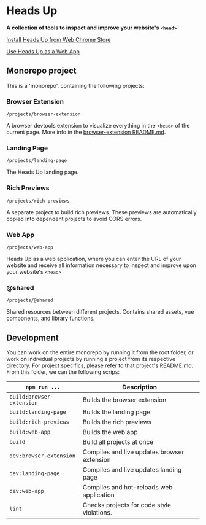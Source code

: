 # Heads Up

**A collection of tools to inspect and improve your website's `<head>`**

[Install Heads Up from Web Chrome Store](https://chrome.google.com/webstore/detail/heads-up/ajjdmakdoicbgmgoacfmlplnefljpcke)

[Use Heads Up as a Web App](https://heads-up-web-app.netlify.app/)

## Monorepo project
This is a 'monorepo', containing the following projects:

### Browser Extension
`/projects/browser-extension`


A browser devtools extension to visualize everything in the `<head>` of the current page.
More info in the [browser-extension README.md](./projects/browser-extension).

### Landing Page
`/projects/landing-page`


The Heads Up landing page.

### Rich Previews
`/projects/rich-previews`


A separate project to build rich previews. These previews are automatically copied into dependent projects to avoid CORS errors.

### Web App
`/projects/web-app`


Heads Up as a web application, where you can enter the URL of your website and receive all information necessary to inspect and improve upon your website's `<head>`

### @shared
`/projects/@shared`


Shared resources between different projects. Contains shared assets, vue components, and library functions.

## Development
You can work on the entire monorepo by running it from the root folder, or work on individual projects by running a project from its respective directory.
For project specifics, please refer to that project's README.md.
From this folder, we can the following scrips:

`npm run ...` | Description
---|---
`build:browser-extension` | Builds the browser extension
`build:landing-page` | Builds the landing page
`build:rich-previews` | Builds the rich previews
`build:web-app` | Builds the web app
`build` | Build all projects at once
`dev:browser-extension` | Compiles and live updates browser extension
`dev:landing-page` | Compiles and live updates landing page
`dev:web-app` | Compiles and hot-reloads web application
`lint` | Checks projects for code style violations.

